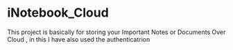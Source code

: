 # iNotebook_Cloud
This project is basically for storing your Important Notes or Documents Over Cloud , in this I have also used the authenticatrion 

